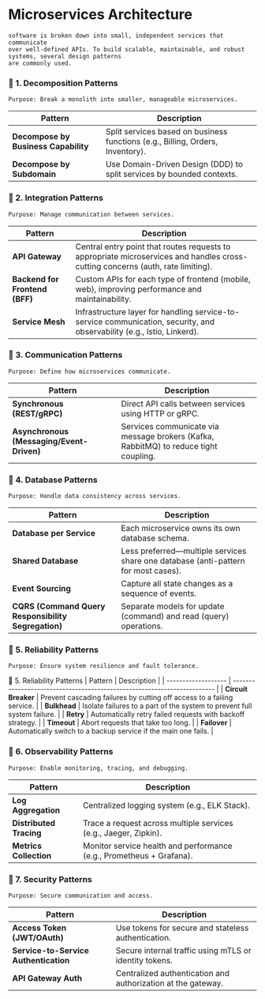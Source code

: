 # Microservices Architecture
    software is broken down into small, independent services that communicate 
    over well-defined APIs. To build scalable, maintainable, and robust systems, several design patterns 
    are commonly used.

### 🧱 1. Decomposition Patterns
    Purpose: Break a monolith into smaller, manageable microservices.
| Pattern                              | Description                                                                    |
| ------------------------------------ | ------------------------------------------------------------------------------ |
| **Decompose by Business Capability** | Split services based on business functions (e.g., Billing, Orders, Inventory). |
| **Decompose by Subdomain**           | Use Domain-Driven Design (DDD) to split services by bounded contexts.          |

### 🔁 2. Integration Patterns
    Purpose: Manage communication between services.
| Pattern                        | Description                                                                                                                     |
| ------------------------------ | ------------------------------------------------------------------------------------------------------------------------------- |
| **API Gateway**                | Central entry point that routes requests to appropriate microservices and handles cross-cutting concerns (auth, rate limiting). |
| **Backend for Frontend (BFF)** | Custom APIs for each type of frontend (mobile, web), improving performance and maintainability.                                 |
| **Service Mesh**               | Infrastructure layer for handling service-to-service communication, security, and observability (e.g., Istio, Linkerd).         |

### 📡 3. Communication Patterns
    Purpose: Define how microservices communicate.

| Pattern                                   | Description                                                                          |
| ----------------------------------------- | ------------------------------------------------------------------------------------ |
| **Synchronous (REST/gRPC)**               | Direct API calls between services using HTTP or gRPC.                                |
| **Asynchronous (Messaging/Event-Driven)** | Services communicate via message brokers (Kafka, RabbitMQ) to reduce tight coupling. |


### 💾 4. Database Patterns
    Purpose: Handle data consistency across services.

| Pattern                                             | Description                                                                        |
| --------------------------------------------------- | ---------------------------------------------------------------------------------- |
| **Database per Service**                            | Each microservice owns its own database schema.                                    |
| **Shared Database**                                 | Less preferred—multiple services share one database (anti-pattern for most cases). |
| **Event Sourcing**                                  | Capture all state changes as a sequence of events.                                 |
| **CQRS (Command Query Responsibility Segregation)** | Separate models for update (command) and read (query) operations.                  |


### 🔄 5. Reliability Patterns
    Purpose: Ensure system resilience and fault tolerance.
🔄 5. Reliability Patterns
| Pattern             | Description                                                              |
| ------------------- | ------------------------------------------------------------------------ |
| **Circuit Breaker** | Prevent cascading failures by cutting off access to a failing service.   |
| **Bulkhead**        | Isolate failures to a part of the system to prevent full system failure. |
| **Retry**           | Automatically retry failed requests with backoff strategy.               |
| **Timeout**         | Abort requests that take too long.                                       |
| **Failover**        | Automatically switch to a backup service if the main one fails.          |

### 🧩 6. Observability Patterns
    Purpose: Enable monitoring, tracing, and debugging.
| Pattern                 | Description                                                          |
| ----------------------- | -------------------------------------------------------------------- |
| **Log Aggregation**     | Centralized logging system (e.g., ELK Stack).                        |
| **Distributed Tracing** | Trace a request across multiple services (e.g., Jaeger, Zipkin).     |
| **Metrics Collection**  | Monitor service health and performance (e.g., Prometheus + Grafana). |

### 🔐 7. Security Patterns
    Purpose: Secure communication and access.
| Pattern                               | Description                                                  |
| ------------------------------------- | ------------------------------------------------------------ |
| **Access Token (JWT/OAuth)**          | Use tokens for secure and stateless authentication.          |
| **Service-to-Service Authentication** | Secure internal traffic using mTLS or identity tokens.       |
| **API Gateway Auth**                  | Centralized authentication and authorization at the gateway. |










